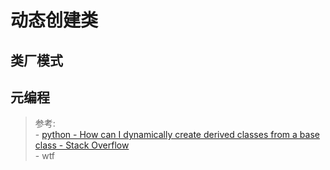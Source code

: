 # 动态创建类
## 类厂模式


## 元编程



>   参考:  
    - [python - How can I dynamically create derived classes from a base class - Stack Overflow](https://stackoverflow.com/questions/15247075/how-can-i-dynamically-create-derived-classes-from-a-base-class)   
    - wtf